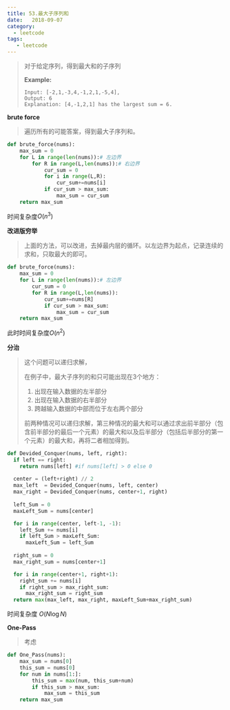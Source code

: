 ```yaml
---
title: 53.最大子序列和
date:   2018-09-07
category: 
  - leetcode
tags: 
   - leetcode
---
```



>对于给定序列，得到最大和的子序列
>
>**Example:**
>
>```
>Input: [-2,1,-3,4,-1,2,1,-5,4],
>Output: 6
>Explanation: [4,-1,2,1] has the largest sum = 6.
>```

**brute force**

> 遍历所有的可能答案，得到最大子序列和。

```python
def brute_force(nums):
    max_sum = 0 
    for L in range(len(nums)):# 左边界
        for R in range(L,len(nums)):# 右边界
            cur_sum = 0
            for i in range(L,R):
                cur_sum+=nums[i]
            if cur_sum > max_sum:
                max_sum = cur_sum
    return max_sum
```

时间复杂度$O(n^3)$

**改进版穷举**

> 上面的方法，可以改进，去掉最内层的循环。以左边界为起点，记录连续的求和，只取最大的即可。

```python
def brute_force(nums):
    max_sum = 0 
    for L in range(len(nums)):# 左边界
        cur_sum = 0
        for R in range(L,len(nums)):
            cur_sum+=nums[R]
            if cur_sum > max_sum:
                max_sum = cur_sum
    return max_sum
```

此时时间复杂度$O(n^2)$

**分治**

> 这个问题可以递归求解，
>
> 在例子中，最大子序列的和只可能出现在3个地方：
>
> 1. 出现在输入数据的左半部分
> 2. 出现在输入数据的右半部分
> 3. 跨越输入数据的中部而位于左右两个部分
>
> 前两种情况可以递归求解，第三种情况的最大和可以通过求出前半部分（包含前半部分的最后一个元素）的最大和以及后半部分（包括后半部分的第一个元素）的最大和，再将二者相加得到。

```python
def Devided_Conquer(nums, left, right):
  if left == right:
    return nums[left] #if nums[left] > 0 else 0
  
  center = (left+right) // 2
  max_left  = Devided_Conquer(nums, left, center)
  max_right = Devided_Conquer(nums, center+1, right)
  
  left_Sum = 0
  maxLeft_Sum = nums[center]

  for i in range(center, left-1, -1):
    left_Sum += nums[i]
    if left_Sum > maxLeft_Sum:
      maxLeft_Sum = left_Sum
  
  right_sum = 0
  max_right_sum = nums[center+1] 

  for i in range(center+1, right+1):
    right_sum += nums[i]
    if right_sum > max_right_sum:
      max_right_sum = right_sum
  return max(max_left, max_right, maxLeft_Sum+max_right_sum)
```

时间复杂度 $O (N\log N)$

**One-Pass**

> 考虑

```python
def One_Pass(nums):
    max_sum = nums[0]
    this_sum = nums[0]
    for num in nums[1:]:
        this_sum = max(num, this_sum+num)
        if this_sum > max_sum:
            max_sum = this_sum
    return max_sum
```